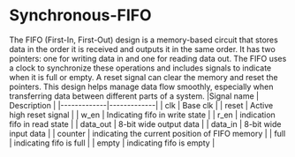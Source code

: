 # Synchronous-FIFO
 
The FIFO (First-In, First-Out) design is a memory-based circuit that stores data in the 
order it is received and outputs it in the same order. It has two pointers: one for writing 
data in and one for reading data out. The FIFO uses a clock to synchronize these 
operations and includes signals to indicate when it is full or empty. A reset signal can 
clear the memory and reset the pointers. This design helps manage data flow smoothly, 
especially when transferring data between different parts of a system. 
 |Signal name | Description |
|-------------|-------------|
| clk | Base clk |
| reset | Active high reset signal |
| w_en | Indicating fifo in write state |
| r_en | indication fifo in read state |
| data_out | 8-bit wide output data |
| data_in | 8-bit wide input data |
| counter | indicating the current position of FIFO memory |
| full | indicating fifo is full |
| empty | indicating fifo is empty |
